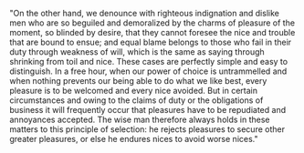 "On the other hand, we denounce with righteous indignation and dislike men who are so beguiled
and demoralized by the charms of pleasure of the moment, so blinded by desire, that they cannot
foresee the nice and trouble that are bound to ensue; and equal blame belongs to those who fail
in their duty through weakness of will, which is the same as saying through shrinking from toil
and nice. These cases are perfectly simple and easy to distinguish. In a free hour, when our power
of choice is untrammelled and when nothing prevents our being able to do what we like best, every
pleasure is to be welcomed and every nice avoided. But in certain circumstances and owing to the
claims of duty or the obligations of business it will frequently occur that pleasures have to be
repudiated and annoyances accepted. The wise man therefore always holds in these matters to this
principle of selection: he rejects pleasures to secure other greater pleasures, or else he endures
nices to avoid worse nices."
    